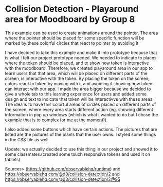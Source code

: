# Collision Detection - Playaround area for Moodboard by Group 8

This example can be used to create animations around the pointer. 
The area where the pointer should be placed for some specific function will be marked by these colorful circles that react to pointer by avoiding it.


I have decided to take this example and make it into prototype because that is what I felt our project prototype needed. We needed to indicate to places where the token should be placed, and to show how token is interactive with the moodboard. Therefore, we created playaround area in our app to learn users that that area, which will be placed on different parts of the screen, is interactive with the token. By placing the token on the screen, colors react to token by moving with it and avoiding it showing how token can interact with our app. I made the area bigger because we decided to give a whole tab to this learning experience for users and added some design and text to indicate that token will be interactivve with these areas. The idea is to have this colorful areas of circles placed on different parts of the screen, where every area starts different action (eg. showing different information in pop up windows  (which is what i wanted to do but I chose the example that is to complex for me at the moment)).

I also added some buttons which have certain actions. The pictures that are listed are the pictures of the plants that the user owns. I styled some things in the CSS file as well

Update: we actually decided to use this thing in our project and showed it to some classmates.(created some touch responsive tokens and used it on tablets)

Sources> (https://github.com/observablehq/runtime) and https://observablehq.com/@d3/collision-detection/2 and https://observablehq.com/@d3/collision-detection/2@95